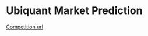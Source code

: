# Ubiquant Market Prediction

[Competition url](https://www.kaggle.com/c/ubiquant-market-prediction/overview)
